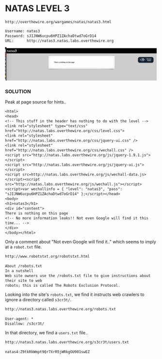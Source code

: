 # NATAS LEVEL 3

```
http://overthewire.org/wargames/natas/natas3.html
```

```
Username: natas3
Password: sJIJNW6ucpu6HPZ1ZAchaDtwd7oGrD14
URL:      http://natas3.natas.labs.overthewire.org
```

<img src='index.jpg' width=500px>

### SOLUTION

Peak at page source for hints..

```
<html>
<head>
<!-- This stuff in the header has nothing to do with the level -->
<link rel="stylesheet" type="text/css" href="http://natas.labs.overthewire.org/css/level.css">
<link rel="stylesheet" href="http://natas.labs.overthewire.org/css/jquery-ui.css" />
<link rel="stylesheet" href="http://natas.labs.overthewire.org/css/wechall.css" />
<script src="http://natas.labs.overthewire.org/js/jquery-1.9.1.js"></script>
<script src="http://natas.labs.overthewire.org/js/jquery-ui.js"></script>
<script src=http://natas.labs.overthewire.org/js/wechall-data.js></script><script src="http://natas.labs.overthewire.org/js/wechall.js"></script>
<script>var wechallinfo = { "level": "natas3", "pass": "sJIJNW6ucpu6HPZ1ZAchaDtwd7oGrD14" };</script></head>
<body>
<h1>natas3</h1>
<div id="content">
There is nothing on this page
<!-- No more information leaks!! Not even Google will find it this time... -->
</div>
</body></html>
```

Only a comment about "Not even Google will find it.." which seems to imply at a `robot.txt`
file.

```
http://www.robotstxt.org/robotstxt.html

About /robots.txt
In a nutshell
Web site owners use the /robots.txt file to give instructions about their site to web
robots; this is called The Robots Exclusion Protocol.
```

Looking into the site's `robots.txt`, we find it instructs web crawlers to ignore a
directory called `s3cr3t/`.

```
http://natas3.natas.labs.overthewire.org/robots.txt

User-agent: *
Disallow: /s3cr3t/
```

In that directory, we find a `users.txt` file..

```
http://natas3.natas.labs.overthewire.org/s3cr3t/users.txt

natas4:Z9tkRkWmpt9Qr7XrR5jWRkgOU901swEZ
```
